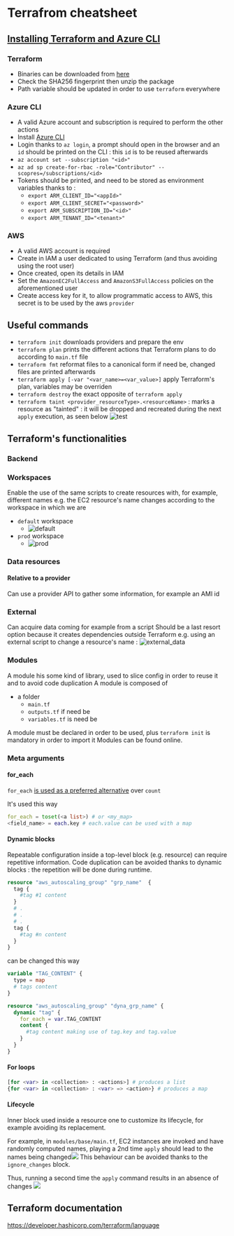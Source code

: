 # Terrafrom cheatsheet

## [Installing Terraform and Azure CLI](https://developer.hashicorp.com/terraform/tutorials/azure-get-started/infrastructure-as-code)

### Terraform

- Binaries can be downloaded from [here](https://developer.hashicorp.com/terraform/downloads)
- Check the SHA256 fingerprint then unzip the package
- Path variable should be updated in order to use `terraform` everywhere

### Azure CLI
- A valid Azure account and subscription is required to perform the other actions
- Install [Azure CLI](https://learn.microsoft.com/en-us/cli/azure/install-azure-cli-windows?tabs=azure-cli)
- Login thanks to `az login`, a prompt should open in the browser and an `id` should be printed on the CLI : this `id` is to be reused afterwards
- `az account set --subscription "<id>"`
- `az ad sp create-for-rbac -role="Contributor" --scopres=/subscriptions/<id>`
- Tokens should be printed, and need to be stored as environment variables thanks to :
    - `export ARM_CLIENT_ID="<appId>"`
    - `export ARM_CLIENT_SECRET="<password>"`
    - `export ARM_SUBSCRIPTION_ID="<id>"`
    - `export ARM_TENANT_ID="<tenant>"`

### AWS
- A valid AWS account is required
- Create in IAM a user dedicated to using Terraform (and thus avoiding using the root user)
- Once created, open its details in IAM
- Set the `AmazonEC2FullAccess` and `AmazonS3FullAccess` policies on the aforementioned user
- Create access key for it, to allow programmatic access to AWS, this secret is to be used by the aws `provider`


## Useful commands
- `terraform init` downloads providers and prepare the env
- `terraform plan` prints the different actions that Terraform plans to do according to `main.tf` file
- `terraform fmt` reformat files to a canonical form if need be, changed files are printed afterwards
- `terraform apply [-var "<var_name>=<var_value>]` apply Terraform's plan, variables may be overriden
- `terraform destroy` the exact opposite of `terraform apply`
- `terraform taint <provider_resourceType>.<resourceName>` : marks a resource as "tainted" : it will be dropped and recreated during the next `apply` execution, as seen below
  ![test](captures/taint.png)

## Terraform's functionalities
### Backend

### Workspaces
Enable the use of the same scripts to create resources with, for example, different names
e.g. the EC2 resource's name changes according to the workspace in which we are
- `default` workspace
  - ![default](captures/wkspace_default.png)
- `prod` workspace
  - ![prod](captures/wkspace_prod.png)

### Data resources
#### Relative to a provider
Can use a provider API to gather some information, for example an AMI id

### External 
Can acquire data coming for example from a script
Should be a last resort option because it creates dependencies outside Terraform
e.g. using an external script to change a resource's name :
![external_data](captures/external%20data.png)

### Modules
A module his some kind of library, used to slice config in order to reuse it and to avoid code duplication
A module is composed of
- a folder
  - `main.tf`
  - `outputs.tf` if need be
  - `variables.tf` is need be

A module must be declared in order to be used, plus `terraform init` is mandatory in order to import it
Modules can be found online.


### Meta arguments
#### for_each
`for_each` [is used as a preferred alternative](https://developer.hashicorp.com/terraform/language/meta-arguments/for_each) over `count`

It's used this way 

````terraform
for_each = toset(<a list>) # or <my_map>
<field_name> = each.key # each.value can be used with a map
```` 

#### Dynamic blocks
Repeatable configuration inside a top-level block (e.g. resource) can require repetitive information.
Code duplication can be avoided thanks to dynamic blocks : the repetition will be done during runtime.
````terraform
resource "aws_autoscaling_group" "grp_name"  {
  tag {
    #tag #1 content
  }
  # .
  # .
  # .
  tag {
    #tag #n content
  }
}
````
can be changed this way

````terraform
variable "TAG_CONTENT" {
  type = map
  # tags content
}

resource "aws_autoscaling_group" "dyna_grp_name" {
  dynamic "tag" {
    for_each = var.TAG_CONTENT
    content {
      #tag content making use of tag.key and tag.value
    }
  }
}
````

#### For loops
````terraform 
[for <var> in <collection> : <actions>] # produces a list
{for <var> in <collection> : <var> => <action>} # produces a map
````

#### Lifecycle
Inner block used inside a resource one to customize its lifecycle, for example avoiding its replacement.

For example, in `modules/base/main.tf`, EC2 instances are invoked and have randomly computed names, playing a 2nd time ``apply`` should lead to the names being changed![](/captures/replaced_name.png)
This behaviour can be avoided thanks to the ``ignore_changes`` block.

Thus, running a second time the ``apply`` command results in an absence of changes ![](./captures/lifecycle_ignore.png)

## Terraform documentation
https://developer.hashicorp.com/terraform/language

